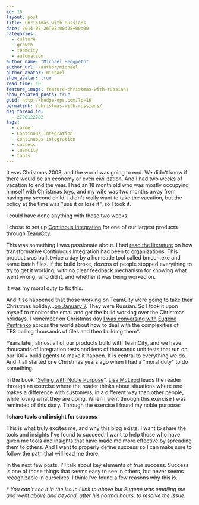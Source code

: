 ```yaml
---
id: 16
layout: post
title: Christmas with Russians
date: 2014-05-26T08:00:28+00:00
categories:
  - culture
  - growth
  - teamcity
  - automation
author_name: "Michael Hedgpeth"
author_url: /author/michael
author_avatar: michael
show_avatar: true
read_time: 10
feature_image: feature-christmas-with-russians 
show_related_posts: true 
guid: http://hedge-ops.com/?p=16
permalink: /christmas-with-russians/
dsq_thread_id:
  - 2790122782
tags:
  - career
  - Continous Integration
  - continuous integration
  - success
  - teamcity
  - tools
---
```

It was Christmas 2008, and the world was going to end. We didn't know if there would be an economy or even civilization. And I had two weeks of vacation to end the year. I had an 18 month old who was mostly occupying himself with Christmas toys, and my wife was two months away from having my second child. I didn't really want to take the vacation, but the policy at the time was "use it or lose it", so I took it.

I could have done anything with those two weeks.<!--more-->

I chose to set up [Continous Integration](http://martinfowler.com/articles/continuousIntegration.html) for one of our largest products through [TeamCity](http://www.jetbrains.com/teamcity/).

This was something I was passionate about. I had [read the literature](http://www.amazon.com/gp/product/B0026772IS/ref=as_li_qf_sp_asin_il_tl?ie=UTF8&camp=1789&creative=9325&creativeASIN=B0026772IS&linkCode=as2&tag=hedgeopscom-20&linkId=RJ6US3SXFLCWDTR5) on how transformative Continuous Integration had been to organizations. This product was built twice a day by a homeade tool called bmcon.exe and some batch files. If the build broke, dozens of people stopped everything to try to get it working, with no clear feedback mechanism for knowing what went wrong, who did it, and whether it was being worked on.

It was my moral duty to fix this.

And it so happened that those working on TeamCity were going to take their Christmas holiday...[on January 7](http://en.wikipedia.org/wiki/Christmas_in_Russia). They were Russian. So I took it upon myself to monitor the email and get the build working over the Christmas holidays. I remember on Christmas day [I was conversing with](http://youtrack.jetbrains.com/issue/TW-6471) [Eugene Pentrenko](http://de.linkedin.com/in/jonnyzzz) across the world about how to deal with the complexities of TFS pulling thousands of files and then building them*.

Years later, almost all of our products build with TeamCity, and we have thousands of integration tests and tens of thousands unit tests that run on our 100+ build agents to make it happen. It is central to everything we do. And it all started one Christmas years ago when I had a "moral duty" to do something.

In the book "[Selling with Noble Purpose](http://www.amazon.com/gp/product/B008KPM424/ref=as_li_qf_sp_asin_il_tl?ie=UTF8&camp=1789&creative=9325&creativeASIN=B008KPM424&linkCode=as2&tag=hedgeopscom-20&linkId=52YQPMBZ7Z4IMUKU)", [Lisa McLeod](http://www.mcleodandmore.com/what-is-selling-with-noble-purpose/) leads the reader through an exercise where the reader thinks about situations where one makes a difference with customers, in a different way than other people, while loving what they are doing. When I went through this exercise I was reminded of this story. Through the exercise I found my noble purpose:

**I share tools and insight for success**

This is what truly excites me, and why this blog exists. I want to share the tools and insights I've found to succeed. I want to help those who have given me tools and insights that have made me more effective by spreading them to others. And I want to properly define success so I can make sure to follow the path that will lead me there.

In the next few posts, I'll talk about key elements of _true_ success. Success is one of those things that seems easy to see in others, but never seems recognizable in ourselves. I think I've found a few reasons why this is.

_* You can't see it in the issue I link to above but Eugene was emailing me and went above and beyond, after his normal hours, to resolve the issue._